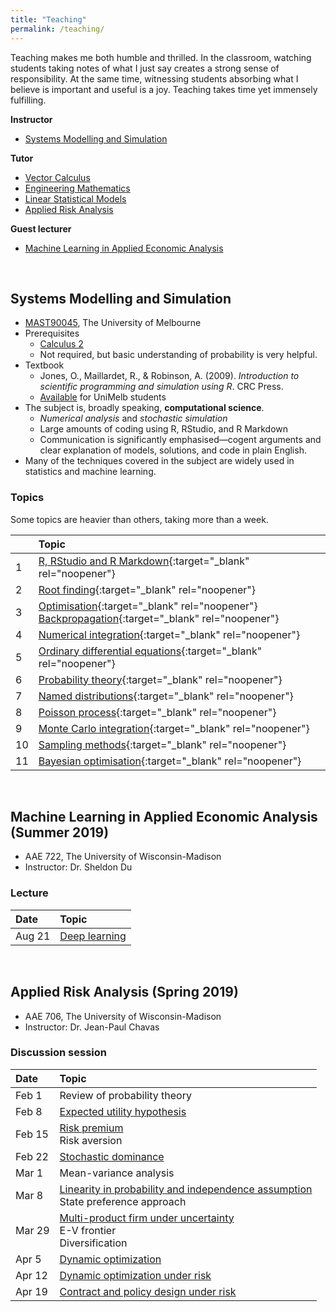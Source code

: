 ```yaml
---
title: "Teaching"
permalink: /teaching/
---
```

Teaching makes me both humble and thrilled. In the classroom, watching students taking notes of what I just say creates a strong sense of responsibility. At the same time, witnessing students absorbing what I believe is important and useful is a joy. Teaching takes time yet immensely fulfilling.

**Instructor**
- [Systems Modelling and Simulation](#systems-modelling-and-simulation)

**Tutor**
- [Vector Calculus](https://handbook.unimelb.edu.au/subjects/mast20009/print)
- [Engineering Mathematics](https://handbook.unimelb.edu.au/subjects/mast20029/print)
- [Linear Statistical Models](https://handbook.unimelb.edu.au/subjects/mast30025/print)
- [Applied Risk Analysis](#applied-risk-analysis-spring-2019)

**Guest lecturer**
- [Machine Learning in Applied Economic Analysis](#machine-learning-in-applied-economic-analysis-summer-2019)

<br/>


## Systems Modelling and Simulation
- [MAST90045](https://handbook.unimelb.edu.au/subjects/mast90045/print), The University of Melbourne
- Prerequisites
  - [Calculus 2](https://handbook.unimelb.edu.au/subjects/mast10006/print)
  - Not required, but basic understanding of probability is very helpful.
- Textbook
  - Jones, O., Maillardet, R., & Robinson, A. (2009). *Introduction to scientific programming and simulation using R*. CRC Press.
  - [Available](http://cat.lib.unimelb.edu.au:80/record=b5904690~S15) for UniMelb students
- The subject is, broadly speaking, **computational science**.
  - *Numerical analysis* and *stochastic simulation*
  - Large amounts of coding using R, RStudio, and R Markdown
  - Communication is significantly emphasised—cogent arguments and clear explanation of models, solutions, and code in plain English.
- Many of the techniques covered in the subject are widely used in statistics and machine learning.

### Topics
Some topics are heavier than others, taking more than a week.

| | Topic |
| :--- | :--- |
| 1 | [R, RStudio and R Markdown](/files/r_rstudio_rmarkdown.html){:target="_blank" rel="noopener"} |
| 2 | [Root finding](/files/root_finding.html){:target="_blank" rel="noopener"} |
| 3 | [Optimisation](/files/optimisation.html){:target="_blank" rel="noopener"}<br /> [Backpropagation](/files/backprop.html){:target="_blank" rel="noopener"}|
| 4 | [Numerical integration](/files/numerical_integration.html){:target="_blank" rel="noopener"} |
| 5 | [Ordinary differential equations](/files/ode.html){:target="_blank" rel="noopener"} |
| 6 | [Probability theory](/files/probability_theory.html){:target="_blank" rel="noopener"} |
| 7 | [Named distributions](/files/named_distributions.html){:target="_blank" rel="noopener"} |
| 8 | [Poisson process](/files/poisson_process.html){:target="_blank" rel="noopener"} |
| 9 | [Monte Carlo integration](/files/mc_integration.html){:target="_blank" rel="noopener"} |
| 10 | [Sampling methods](/files/sampling_methods.html){:target="_blank" rel="noopener"} |
| 11 | [Bayesian optimisation](/files/bo.html){:target="_blank" rel="noopener"} |


<br/>


## Machine Learning in Applied Economic Analysis (Summer 2019)

* AAE 722, The University of Wisconsin-Madison
* Instructor: Dr. Sheldon Du

### Lecture

| Date | Topic |
| :--- | :--- |
| Aug 21 | [Deep learning](/files/AAE722DL.pdf) |

<!--
<a href="https://colab.research.google.com/drive/1b-4tMdbJCuPylJZH3gbliDJWhORvgjmj">exercise 1</a><br>
<a href="https://colab.research.google.com/drive/1WRnpuaSOXbJ17WoWW2aWg9qevCLrgIWH">exercise 2</a><br>
<a href="https://colab.research.google.com/drive/1OqQIFswr8X3Gl2FQfOotTPLXRvCU2bPM">exercise 3</a>
-->

<br/>


## Applied Risk Analysis (Spring 2019)

* AAE 706, The University of Wisconsin-Madison
* Instructor: Dr. Jean-Paul Chavas

### Discussion session

| Date | Topic |
| :--- | :--- |
| Feb 1 | Review of probability theory |
| Feb 8 | [Expected utility hypothesis](/files/aae706_disc_20190208.pdf) |
| Feb 15 | [Risk premium](/files/aae706_disc_20190215.pdf)<br/>Risk aversion |
| Feb 22 | [Stochastic dominance](/files/aae706_disc_20190222.pdf) |
| Mar 1 | Mean-variance analysis|
| Mar 8 | [Linearity in probability and independence assumption](/files/aae706_disc_20190308.pdf)<br/>State preference approach |
| Mar 29 | [Multi-product firm under uncertainty](/files/aae706_disc_20190329.pdf)<br/>E-V frontier<br/>Diversification |
| Apr 5 | [Dynamic optimization](/files/aae706_disc_20190405.pdf) |
| Apr 12 | [Dynamic optimization under risk](/files/aae706_disc_20190412.pdf) |
| Apr 19 | [Contract and policy design under risk](/files/aae706_disc_20190419.pdf) |

<!--
<a href="/files/solver_tutorial.xlsx">Solver demo</a>
<a href="/files/aae706_disc_20190201.pdf">notes</a>
-->
